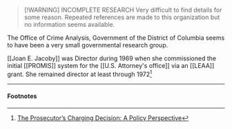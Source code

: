 > [!WARNING] INCOMPLETE RESEARCH
> Very difficult to find details for some reason. Repeated references are made to this organization but no information seems available.

The Office of Crime Analysis, Government of the District of Columbia seems to have been a very small governmental research group.

[[Joan E. Jacoby]] was Director during 1969 when she commissioned the initial [[PROMIS]] system for the [[U.S. Attorney's office]] via an [[LEAA]] grant. She remained director at least through 1972[^1]

---
#### Footnotes

[^1]: [The Prosecutor’s Charging Decision: A Policy Perspective](https://www.ojp.gov/pdffiles1/Digitization/35832NCJRS.pdf)